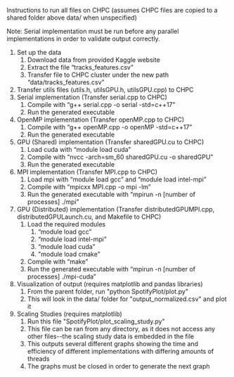 Instructions to run all files on CHPC (assumes CHPC files are copied to a shared folder above data/ when unspecified)

Note: Serial implementation must be run before any parallel implementations in order to validate output correctly.

1. Set up the data
    1. Download data from provided Kaggle website
    2. Extract the file “tracks_features.csv”
    3. Transfer file to CHPC cluster under the new path “data/tracks_features.csv”
2. Transfer utils files (utils.h, utilsGPU.h, utilsGPU.cpp) to CHPC
3. Serial implementation (Transfer serial.cpp to CHPC)
    1. Compile with “g++ serial.cpp -o serial -std=c++17”
    2. Run the generated executable
4. OpenMP implementation (Transfer openMP.cpp to CHPC)
    1. Compile with “g++ openMP.cpp -o openMP -std=c++17”
    2. Run the generated executable
5. GPU (Shared) implementation (Transfer sharedGPU.cu to CHPC)
    1. Load cuda with “module load cuda”
    2. Compile with “nvcc -arch=sm_60 sharedGPU.cu -o sharedGPU”
    3. Run the generated executable
6. MPI implementation (Transfer MPI.cpp to CHPC)
    1. Load mpi with “module load gcc” and “module load intel-mpi”
    2. Compile with “mpicxx MPI.cpp -o mpi -lm”
    3. Run the generated executable with “mpirun -n [number of processes] ./mpi”
7. GPU (Distributed) implementation (Transfer distributedGPUMPI.cpp, distributedGPULaunch.cu, and Makefile to CHPC)
    1. Load the required modules
        1. “module load gcc”
        2. “module load intel-mpi”
        3. “module load cuda”
        4. "module load cmake"
    2. Compile with “make”
    3. Run the generated executable with “mpirun -n [number of processes] ./mpi-cuda”
8. Visualization of output (requires matplotlib and pandas libraries)
    1. From the parent folder, run "python SpotifyPlot/plot.py"
    2. This will look in the data/ folder for "output_normalized.csv" and plot it
9. Scaling Studies (requires matplotlib)
    1. Run this file "SpotifyPlot/plot_scaling_study.py"
    2. This file can be ran from any directory, as it does not access any other files--the scaling study data is embedded in the file
    3. This outputs several different graphs showing the time and efficiency of different implementations with differing amounts of threads
    4. The graphs must be closed in order to generate the next graph
